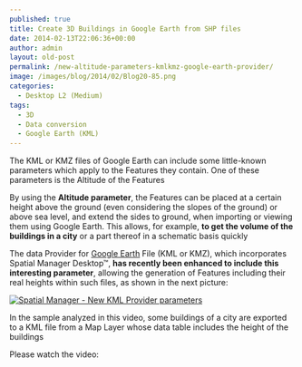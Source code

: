 ```yaml
---
published: true
title: Create 3D Buildings in Google Earth from SHP files
date: 2014-02-13T22:06:36+00:00
author: admin
layout: old-post
permalink: /new-altitude-parameters-kmlkmz-google-earth-provider/
image: /images/blog/2014/02/Blog20-85.png
categories:
  - Desktop L2 (Medium)
tags:
  - 3D
  - Data conversion
  - Google Earth (KML)
---
```

The KML or KMZ files of Google Earth can include some little-known parameters which apply to the Features they contain. One of these parameters is the Altitude of the Features<!--more-->

By using the **Altitude parameter**, the Features can be placed at a certain height above the ground (even considering the slopes of the ground) or above sea level, and extend the sides to ground, when importing or viewing them using Google Earth. This allows, for example, **to get the volume of the buildings in a city** or a part thereof in a schematic basis quickly

The data Provider for <a title="Google Earth website" href="http://www.google.com/earth/" target="_blank" rel="nofollow">Google Earth</a> File (KML or KMZ), which incorporates Spatial Manager Desktop™, **has recently been enhanced to include this interesting parameter**, allowing the generation of Features including their real heights within such files, as shown in the next picture:

<a href="/images/blog/2014/02/NewKMLProvider.png" target="_blank" rel="nofollow"><img src="/images/blog/2014/02/NewKMLProvider.png" alt="Spatial Manager - New KML Provider parameters" width="567" height="576" srcset="/images/blog/2014/02/NewKMLProvider.png 567w, /images/blog/2014/02/NewKMLProvider-295x300.png 295w" sizes="(max-width: 567px) 100vw, 567px" /></a>

In the sample analyzed in this video, some buildings of a city are exported to a KML file from a Map Layer whose data table includes the height of the buildings

Please watch the video: